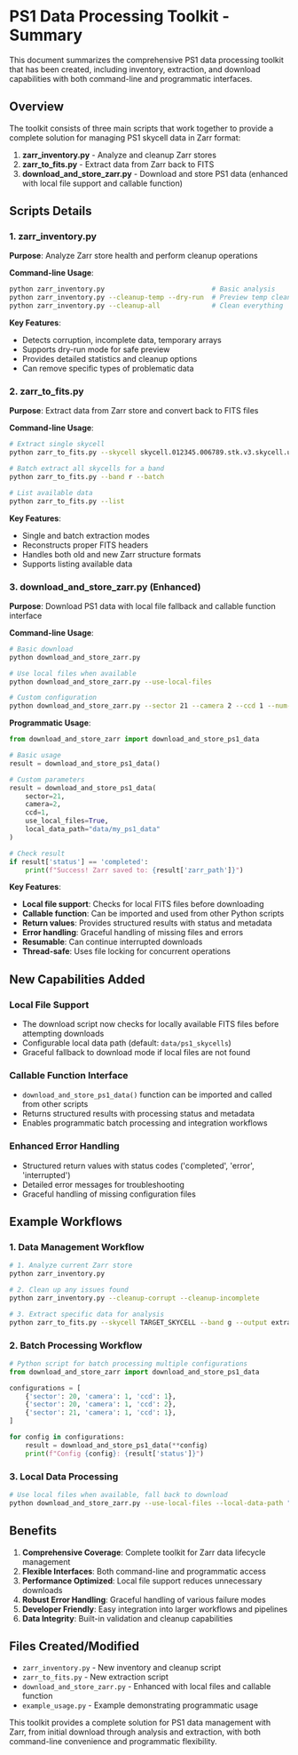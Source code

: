 # PS1 Data Processing Toolkit - Summary

This document summarizes the comprehensive PS1 data processing toolkit that has been created, including inventory, extraction, and download capabilities with both command-line and programmatic interfaces.

## Overview

The toolkit consists of three main scripts that work together to provide a complete solution for managing PS1 skycell data in Zarr format:

1. **zarr_inventory.py** - Analyze and cleanup Zarr stores
2. **zarr_to_fits.py** - Extract data from Zarr back to FITS
3. **download_and_store_zarr.py** - Download and store PS1 data (enhanced with local file support and callable function)

## Scripts Details

### 1. zarr_inventory.py

**Purpose**: Analyze Zarr store health and perform cleanup operations

**Command-line Usage**:
```bash
python zarr_inventory.py                           # Basic analysis
python zarr_inventory.py --cleanup-temp --dry-run  # Preview temp cleanup
python zarr_inventory.py --cleanup-all             # Clean everything
```

**Key Features**:
- Detects corruption, incomplete data, temporary arrays
- Supports dry-run mode for safe preview
- Provides detailed statistics and cleanup options
- Can remove specific types of problematic data

### 2. zarr_to_fits.py

**Purpose**: Extract data from Zarr store and convert back to FITS files

**Command-line Usage**:
```bash
# Extract single skycell
python zarr_to_fits.py --skycell skycell.012345.006789.stk.v3.skycell.unconv --band g

# Batch extract all skycells for a band
python zarr_to_fits.py --band r --batch

# List available data
python zarr_to_fits.py --list
```

**Key Features**:
- Single and batch extraction modes
- Reconstructs proper FITS headers
- Handles both old and new Zarr structure formats
- Supports listing available data

### 3. download_and_store_zarr.py (Enhanced)

**Purpose**: Download PS1 data with local file fallback and callable function interface

**Command-line Usage**:
```bash
# Basic download
python download_and_store_zarr.py

# Use local files when available
python download_and_store_zarr.py --use-local-files

# Custom configuration
python download_and_store_zarr.py --sector 21 --camera 2 --ccd 1 --num-workers 16 --use-local-files
```

**Programmatic Usage**:
```python
from download_and_store_zarr import download_and_store_ps1_data

# Basic usage
result = download_and_store_ps1_data()

# Custom parameters
result = download_and_store_ps1_data(
    sector=21, 
    camera=2, 
    ccd=1, 
    use_local_files=True,
    local_data_path="data/my_ps1_data"
)

# Check result
if result['status'] == 'completed':
    print(f"Success! Zarr saved to: {result['zarr_path']}")
```

**Key Features**:
- **Local file support**: Checks for local FITS files before downloading
- **Callable function**: Can be imported and used from other Python scripts
- **Return values**: Provides structured results with status and metadata
- **Error handling**: Graceful handling of missing files and errors
- **Resumable**: Can continue interrupted downloads
- **Thread-safe**: Uses file locking for concurrent operations

## New Capabilities Added

### Local File Support
- The download script now checks for locally available FITS files before attempting downloads
- Configurable local data path (default: `data/ps1_skycells`)
- Graceful fallback to download mode if local files are not found

### Callable Function Interface
- `download_and_store_ps1_data()` function can be imported and called from other scripts
- Returns structured results with processing status and metadata
- Enables programmatic batch processing and integration workflows

### Enhanced Error Handling
- Structured return values with status codes ('completed', 'error', 'interrupted')
- Detailed error messages for troubleshooting
- Graceful handling of missing configuration files

## Example Workflows

### 1. Data Management Workflow
```bash
# 1. Analyze current Zarr store
python zarr_inventory.py

# 2. Clean up any issues found
python zarr_inventory.py --cleanup-corrupt --cleanup-incomplete

# 3. Extract specific data for analysis
python zarr_to_fits.py --skycell TARGET_SKYCELL --band g --output extracted_data/
```

### 2. Batch Processing Workflow
```python
# Python script for batch processing multiple configurations
from download_and_store_zarr import download_and_store_ps1_data

configurations = [
    {'sector': 20, 'camera': 1, 'ccd': 1},
    {'sector': 20, 'camera': 1, 'ccd': 2},
    {'sector': 21, 'camera': 1, 'ccd': 1},
]

for config in configurations:
    result = download_and_store_ps1_data(**config)
    print(f"Config {config}: {result['status']}")
```

### 3. Local Data Processing
```bash
# Use local files when available, fall back to download
python download_and_store_zarr.py --use-local-files --local-data-path "data/ps1_skycells"
```

## Benefits

1. **Comprehensive Coverage**: Complete toolkit for Zarr data lifecycle management
2. **Flexible Interfaces**: Both command-line and programmatic access
3. **Performance Optimized**: Local file support reduces unnecessary downloads
4. **Robust Error Handling**: Graceful handling of various failure modes
5. **Developer Friendly**: Easy integration into larger workflows and pipelines
6. **Data Integrity**: Built-in validation and cleanup capabilities

## Files Created/Modified

- `zarr_inventory.py` - New inventory and cleanup script
- `zarr_to_fits.py` - New extraction script  
- `download_and_store_zarr.py` - Enhanced with local files and callable function
- `example_usage.py` - Example demonstrating programmatic usage

This toolkit provides a complete solution for PS1 data management with Zarr, from initial download through analysis and extraction, with both command-line convenience and programmatic flexibility.
